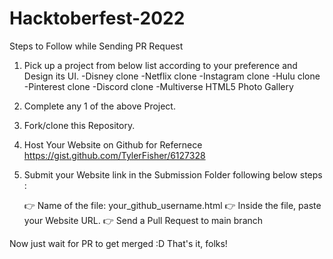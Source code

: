 # Hacktoberfest-2022

Steps to Follow while Sending PR Request

1. Pick up a project from below list according to your preference and Design its UI. 
      -Disney clone
      -Netflix clone
      -Instagram clone
      -Hulu clone
      -Pinterest clone
      -Discord clone
      -Multiverse HTML5 Photo Gallery
      
2. Complete any 1 of the above Project.

3. Fork/clone this Repository.

4. Host Your Website on Github for Refernece https://gist.github.com/TylerFisher/6127328

5. Submit your Website link in the Submission Folder following below steps : 

      👉 Name of the file: your_github_username.html
      👉 Inside the file, paste your Website URL. 
      👉 Send a Pull Request to main branch

Now just wait for PR to get merged :D That's it, folks!
      
